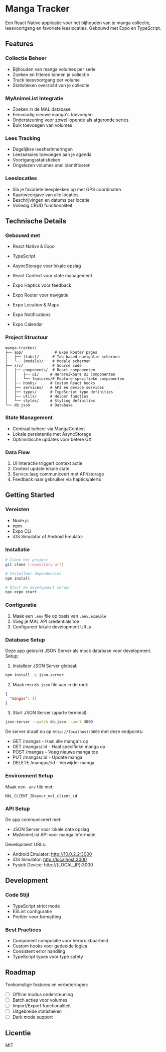 # Manga Tracker

Een React Native applicatie voor het bijhouden van je manga collectie, leesvoortgang en favoriete leeslocaties. Gebouwd met Expo en TypeScript.

## Features

### Collectie Beheer

- Bijhouden van manga volumes per serie
- Zoeken en filteren binnen je collectie
- Track leesvoortgang per volume
- Statistieken overzicht van je collectie

### MyAnimeList Integratie

- Zoeken in de MAL database
- Eenvoudig nieuwe manga's toevoegen
- Ondersteuning voor zowel lopende als afgeronde series
- Bulk toevoegen van volumes

### Lees Tracking

- Dagelijkse leesherinneringen
- Leessessies toevoegen aan je agenda
- Voortgangsstatistieken
- Ongelezen volumes snel identificeren

### Leeslocaties

- Sla je favoriete leesplekken op met GPS coördinaten
- Kaartweergave van alle locaties
- Beschrijvingen en datums per locatie
- Volledig CRUD functionaliteit

## Technische Details

### Gebouwd met

- React Native & Expo
- TypeScript

- AsyncStorage voor lokale opslag
- React Context voor state management
- Expo Haptics voor feedback
- Expo Router voor navigatie
- Expo Location & Maps
- Expo Notifications
- Expo Calendar

### Project Structuur

```plaintext
manga-tracker/
├── app/              # Expo Router pages
│   ├── (tabs)/      # Tab-based navigatie schermen
│   └── (modals)/    # Modale schermen
├── src/             # Source code
│   ├── components/  # React componenten
│   │   ├── ui/     # Herbruikbare UI componenten
│   │   └── features/# Feature-specifieke componenten
│   ├── hooks/      # Custom React hooks
│   ├── services/   # API en device services
│   ├── types/      # TypeScript type definities
│   ├── utils/      # Helper functies
│   └── styles/     # Styling definities
└── db.json         # Database
```

### State Management

- Centraal beheer via MangaContext
- Lokale persistentie met AsyncStorage
- Optimistische updates voor betere UX

### Data Flow

1. UI Interactie triggert context actie
2. Context update lokale state
3. Service laag communiceert met API/storage
4. Feedback naar gebruiker via haptics/alerts

## Getting Started

### Vereisten

- Node.js
- npm
- Expo CLI
- iOS Simulator of Android Emulator

### Installatie

```bash
# Clone het project
git clone [repository-url]

# Installeer dependencies
npm install

# Start de development server
npx expo start
```

### Configuratie

1. Maak een `.env` file op basis van `.env.example`
2. Voeg je MAL API credentials toe
3. Configureer lokale development URLs

### Database Setup

Deze app gebruikt JSON Server als mock database voor development. Setup:

1. Installeer JSON Server globaal:

```bash
npm install -g json-server
```

2. Maak een `db.json` file aan in de root:

```json
{
  "mangas": []
}
```

3. Start JSON Server (aparte terminal):

```bash
json-server --watch db.json --port 3000
```

De server draait nu op `http://localhost:3000` met deze endpoints:

- GET /mangas - Haal alle manga's op
- GET /mangas/:id - Haal specifieke manga op
- POST /mangas - Voeg nieuwe manga toe
- PUT /mangas/:id - Update manga
- DELETE /mangas/:id - Verwijder manga

### Environment Setup

Maak een `.env` file met:

```plaintext
MAL_CLIENT_ID=your_mal_client_id
```

### API Setup

De app communiceert met:

- JSON Server voor lokale data opslag
- MyAnimeList API voor manga informatie

Development URLs:

- Android Emulator: <http://10.0.2.2:3000>
- iOS Simulator: <http://localhost:3000>
- Fysiek Device: http://{LOCAL_IP}:3000

## Development

### Code Stijl

- TypeScript strict mode
- ESLint configuratie
- Prettier voor formatting

### Best Practices

- Component compositie voor herbruikbaarheid
- Custom hooks voor gedeelde logica
- Consistent error handling
- TypeScript types voor type safety

## Roadmap

Toekomstige features en verbeteringen:

- [ ] Offline modus ondersteuning
- [ ] Batch acties voor volumes
- [ ] Import/Export functionaliteit
- [ ] Uitgebreide statistieken
- [ ] Dark mode support

## Licentie

MIT
